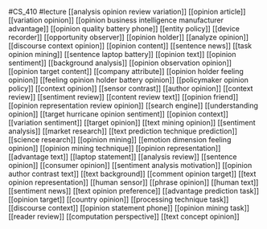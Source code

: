 #CS_410
#lecture
[[analysis opinion review variation]]
[[opinion article]]
[[variation opinion]]
[[opinion business intelligence manufacturer advantage]]
[[opinion quality battery phone]]
[[entity policy]]
[[device recorder]]
[[opportunity observer]]
[[opinion holder]]
[[analyze opinion]]
[[discourse context opinion]]
[[opinion content]]
[[sentence news]]
[[task opinion mining]]
[[sentence laptop battery]]
[[opinion text]]
[[opinion sentiment]]
[[background analysis]]
[[opinion observation opinion]]
[[opinion target content]]
[[company attribute]]
[[opinion holder feeling opinion]]
[[feeling opinion holder battery opinion]]
[[policymaker opinion policy]]
[[context opinion]]
[[sensor contrast]]
[[author opinion]]
[[context review]]
[[sentiment review]]
[[content review text]]
[[opinion friend]]
[[opinion representation review opinion]]
[[search engine]]
[[understanding opinion]]
[[target hurricane opinion sentiment]]
[[opinion context]]
[[variation sentiment]]
[[target opinion]]
[[text mining opinion]]
[[sentiment analysis]]
[[market research]]
[[text prediction technique prediction]]
[[science research]]
[[opinion mining]]
[[emotion dimension feeling opinion]]
[[opinion mining technique]]
[[opinion representation]]
[[advantage text]]
[[laptop statement]]
[[analysis review]]
[[sentence opinion]]
[[consumer opinion]]
[[sentiment analysis motivation]]
[[opinion author contrast text]]
[[text background]]
[[comment opinion target]]
[[text opinion representation]]
[[human sensor]]
[[phrase opinion]]
[[human text]]
[[sentiment news]]
[[text opinion preference]]
[[advantage prediction task]]
[[opinion target]]
[[country opinion]]
[[processing technique task]]
[[discourse context]]
[[opinion statement phone]]
[[opinion mining task]]
[[reader review]]
[[computation perspective]]
[[text concept opinion]]
